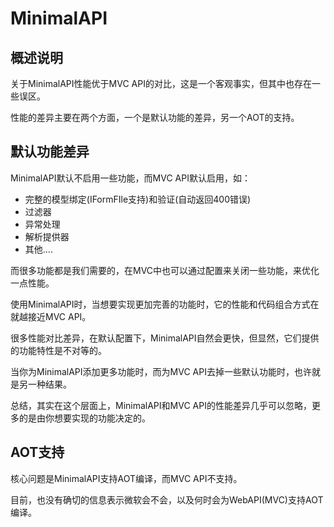 # MinimalAPI

## 概述说明

关于MinimalAPI性能优于MVC API的对比，这是一个客观事实，但其中也存在一些误区。

性能的差异主要在两个方面，一个是默认功能的差异，另一个AOT的支持。

## 默认功能差异

MinimalAPI默认不启用一些功能，而MVC API默认启用，如：

- 完整的模型绑定(IFormFIle支持)和验证(自动返回400错误)
- 过滤器
- 异常处理
- 解析提供器
- 其他....

而很多功能都是我们需要的，在MVC中也可以通过配置来关闭一些功能，来优化一点性能。

使用MinimalAPI时，当想要实现更加完善的功能时，它的性能和代码组合方式在就越接近MVC API。

很多性能对比差异，在默认配置下，MinimalAPI自然会更快，但显然，它们提供的功能特性是不对等的。

当你为MinimalAPI添加更多功能时，而为MVC API去掉一些默认功能时，也许就是另一种结果。

总结，其实在这个层面上，MinimalAPI和MVC API的性能差异几乎可以忽略，更多的是由你想要实现的功能决定的。

## AOT支持

核心问题是MinimalAPI支持AOT编译，而MVC API不支持。

目前，也没有确切的信息表示微软会不会，以及何时会为WebAPI(MVC)支持AOT编译。